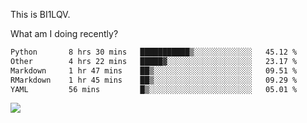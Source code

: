 This is BI1LQV.

What am I doing recently?

<!--START_SECTION:waka-->

```txt
Python       8 hrs 30 mins   ███████████▒░░░░░░░░░░░░░   45.12 %
Other        4 hrs 22 mins   █████▓░░░░░░░░░░░░░░░░░░░   23.17 %
Markdown     1 hr 47 mins    ██▒░░░░░░░░░░░░░░░░░░░░░░   09.51 %
RMarkdown    1 hr 45 mins    ██▒░░░░░░░░░░░░░░░░░░░░░░   09.29 %
YAML         56 mins         █▒░░░░░░░░░░░░░░░░░░░░░░░   05.01 %
```

<!--END_SECTION:waka-->

<img src="https://github-readme-stats.vercel.app/api?username=bi1lqv&show_icons=true&count_private=true">
